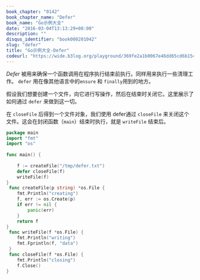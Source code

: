 ```yaml
---
book_chapter: "0142"
book_chapter_name: "Defer"
book_name: "Go示例大全"
date: "2016-03-04T13:13:29+08:00"
description: ""
disqus_identifier: "book000201042"
slug: "defer"
title: "Go示例大全-Defer"
codeurl: "https://wide.b3log.org/playground/369fe2a1b0067e46dd65cd6b15cc3ec2.go"
---
```

 
_Defer_ 被用来确保一个函数调用在程序执行结束前执行。同样用来执行一些清理工作。 `defer` 用在像其他语言中的`ensure` 和 `finally`用到的地方。





假设我们想要创建一个文件，向它进行写操作，然后在结束时关闭它。这里展示了如何通过 `defer` 来做到这一切。

在 `closeFile` 后得到一个文件对象，我们使用 defer通过 `closeFile` 来关闭这个文件。这会在封闭函数（`main`）结束时执行，就是 `writeFile` 结束后。








 

```go
package main  
import "fmt"
import "os"  
 
func main() {  
 
    f := createFile("/tmp/defer.txt")
    defer closeFile(f)
    writeFile(f)
}  
 func createFile(p string) *os.File {
    fmt.Println("creating")
    f, err := os.Create(p)
    if err != nil {
        panic(err)
    }
    return f
}  
 func writeFile(f *os.File) {
    fmt.Println("writing")
    fmt.Fprintln(f, "data")  
 }  
 func closeFile(f *os.File) {
    fmt.Println("closing")
    f.Close()
}  
```
